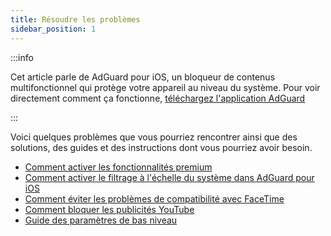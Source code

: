 ```yaml
---
title: Résoudre les problèmes
sidebar_position: 1
---
```


:::info

Cet article parle de AdGuard pour iOS, un bloqueur de contenus multifonctionnel qui protège votre appareil au niveau du système. Pour voir directement comment ça fonctionne, [téléchargez l'application AdGuard](https://agrd.io/download-kb-adblock)

:::

Voici quelques problèmes que vous pourriez rencontrer ainsi que des solutions, des guides et des instructions dont vous pourriez avoir besoin.

- [Comment activer les fonctionnalités premium](/adguard-for-ios/solving-problems/premium-activation.md)
- [Comment activer le filtrage à l'échelle du système dans AdGuard pour iOS](/adguard-for-ios/solving-problems/system-wide-filtering.md)
- [Comment éviter les problèmes de compatibilité avec FaceTime](/adguard-for-ios/solving-problems/facetime-compatibility-issues.md)
- [Comment bloquer les publicités YouTube](/adguard-for-ios/solving-problems/block-youtube-ads.md)
- [Guide des paramètres de bas niveau](/adguard-for-ios/solving-problems/low-level-settings.md)
